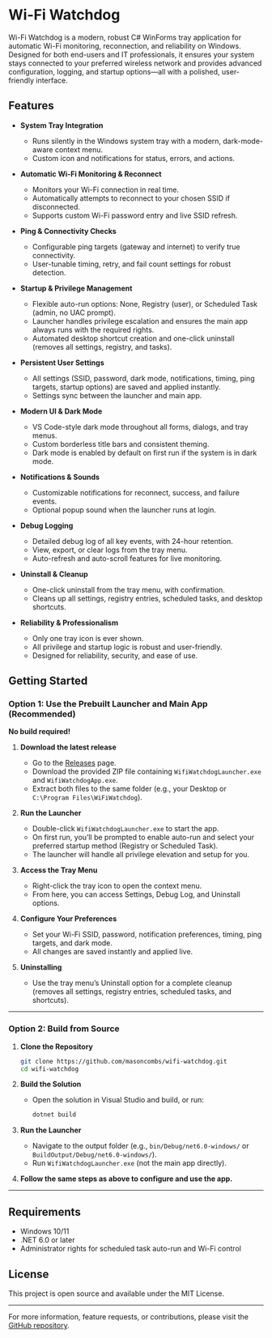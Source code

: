 # Wi-Fi Watchdog

Wi-Fi Watchdog is a modern, robust C# WinForms tray application for automatic Wi-Fi monitoring, reconnection, and reliability on Windows. Designed for both end-users and IT professionals, it ensures your system stays connected to your preferred wireless network and provides advanced configuration, logging, and startup options—all with a polished, user-friendly interface.

## Features

- **System Tray Integration**
  - Runs silently in the Windows system tray with a modern, dark-mode-aware context menu.
  - Custom icon and notifications for status, errors, and actions.

- **Automatic Wi-Fi Monitoring & Reconnect**
  - Monitors your Wi-Fi connection in real time.
  - Automatically attempts to reconnect to your chosen SSID if disconnected.
  - Supports custom Wi-Fi password entry and live SSID refresh.

- **Ping & Connectivity Checks**
  - Configurable ping targets (gateway and internet) to verify true connectivity.
  - User-tunable timing, retry, and fail count settings for robust detection.

- **Startup & Privilege Management**
  - Flexible auto-run options: None, Registry (user), or Scheduled Task (admin, no UAC prompt).
  - Launcher handles privilege escalation and ensures the main app always runs with the required rights.
  - Automated desktop shortcut creation and one-click uninstall (removes all settings, registry, and tasks).

- **Persistent User Settings**
  - All settings (SSID, password, dark mode, notifications, timing, ping targets, startup options) are saved and applied instantly.
  - Settings sync between the launcher and main app.

- **Modern UI & Dark Mode**
  - VS Code-style dark mode throughout all forms, dialogs, and tray menus.
  - Custom borderless title bars and consistent theming.
  - Dark mode is enabled by default on first run if the system is in dark mode.

- **Notifications & Sounds**
  - Customizable notifications for reconnect, success, and failure events.
  - Optional popup sound when the launcher runs at login.

- **Debug Logging**
  - Detailed debug log of all key events, with 24-hour retention.
  - View, export, or clear logs from the tray menu.
  - Auto-refresh and auto-scroll features for live monitoring.

- **Uninstall & Cleanup**
  - One-click uninstall from the tray menu, with confirmation.
  - Cleans up all settings, registry entries, scheduled tasks, and desktop shortcuts.

- **Reliability & Professionalism**
  - Only one tray icon is ever shown.
  - All privilege and startup logic is robust and user-friendly.
  - Designed for reliability, security, and ease of use.

## Getting Started

### Option 1: Use the Prebuilt Launcher and Main App (Recommended)

**No build required!**

1. **Download the latest release**
   - Go to the [Releases](https://github.com/masoncombs/wifi-watchdog/releases) page.
   - Download the provided ZIP file containing `WifiWatchdogLauncher.exe` and `WifiWatchdogApp.exe`.
   - Extract both files to the same folder (e.g., your Desktop or `C:\Program Files\WiFiWatchdog`).

2. **Run the Launcher**
   - Double-click `WifiWatchdogLauncher.exe` to start the app.
   - On first run, you’ll be prompted to enable auto-run and select your preferred startup method (Registry or Scheduled Task).
   - The launcher will handle all privilege elevation and setup for you.

3. **Access the Tray Menu**
   - Right-click the tray icon to open the context menu.
   - From here, you can access Settings, Debug Log, and Uninstall options.

4. **Configure Your Preferences**
   - Set your Wi-Fi SSID, password, notification preferences, timing, ping targets, and dark mode.
   - All changes are saved instantly and applied live.

5. **Uninstalling**
   - Use the tray menu’s Uninstall option for a complete cleanup (removes all settings, registry entries, scheduled tasks, and shortcuts).

---

### Option 2: Build from Source

1. **Clone the Repository**
   ```sh
   git clone https://github.com/masoncombs/wifi-watchdog.git
   cd wifi-watchdog
   ```

2. **Build the Solution**
   - Open the solution in Visual Studio and build, or run:
     ```sh
     dotnet build
     ```

3. **Run the Launcher**
   - Navigate to the output folder (e.g., `bin/Debug/net6.0-windows/` or `BuildOutput/Debug/net6.0-windows/`).
   - Run `WifiWatchdogLauncher.exe` (not the main app directly).

4. **Follow the same steps as above to configure and use the app.**

---

## Requirements
- Windows 10/11
- .NET 6.0 or later
- Administrator rights for scheduled task auto-run and Wi-Fi control

## License
This project is open source and available under the MIT License.

---

For more information, feature requests, or contributions, please visit the [GitHub repository](https://github.com/masoncombs/wifi-watchdog).

